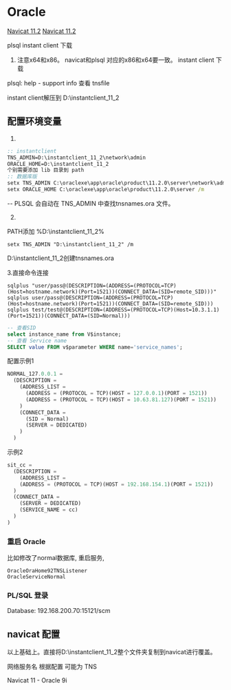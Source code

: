 # Oracle
[Navicat 11.2](https://download.navicat.com.cn/download/navicat112_premium_cs_x86.exe)
[Navicat 11.2](https://download.navicat.com.cn/download/navicat112_premium_en_x86.exe)

plsql
instant client 下载
1. 注意x64和x86。  navicat和plsql 对应的x86和x64要一致。
instant client 下载

plsql: help - support info 
查看 tnsfile

instant client解压到 D:\instantclient_11_2
## 配置环境变量
1.
```bat
:: instantclient
TNS_ADMIN=D:\instantclient_11_2\network\admin
ORACLE_HOME=D:\instantclient_11_2
个别需要添加 lib 目录到 path
:: 数据库版 
setx TNS_ADMIN C:\oraclexe\app\oracle\product\11.2.0\server\network\admin /m 
setx ORACLE_HOME C:\oraclexe\app\oracle\product\11.2.0\server /m 
```

-- PLSQL 会自动在 TNS_ADMIN 中查找tnsnames.ora 文件。

2.
PATH添加 %D:\instantclient_11_2%
```
setx TNS_ADMIN "D:\instantclient_11_2" /m
```
D:\instantclient_11_2创建tnsnames.ora

3.直接命令连接
```
sqlplus "user/pass@(DESCRIPTION=(ADDRESS=(PROTOCOL=TCP)(Host=hostname.network)(Port=1521))(CONNECT_DATA=(SID=remote_SID)))"
sqlplus user/pass@(DESCRIPTION=(ADDRESS=(PROTOCOL=TCP)(Host=hostname.network)(Port=1521))(CONNECT_DATA=(SID=remote_SID)))
sqlplus test/test@(DESCRIPTION=(ADDRESS=(PROTOCOL=TCP)(Host=10.3.1.1)(Port=1521))(CONNECT_DATA=(SID=Normal)))
```


```sql
-- 查看SID
select instance_name from V$instance;
-- 查看 Service name
SELECT value FROM v$parameter WHERE name='service_names';
```

配置示例1
```js
NORMAL_127.0.0.1 =
  (DESCRIPTION =
    (ADDRESS_LIST =
      (ADDRESS = (PROTOCOL = TCP)(HOST = 127.0.0.1)(PORT = 1521))
      (ADDRESS = (PROTOCOL = TCP)(HOST = 10.63.81.127)(PORT = 1521))
    )
    (CONNECT_DATA =
      (SID = Normal)
      (SERVER = DEDICATED)
    )
  )
```
示例2
```js
sit_cc =
  (DESCRIPTION =
    (ADDRESS_LIST =
    (ADDRESS = (PROTOCOL = TCP)(HOST = 192.168.154.1)(PORT = 1521))
  )
  (CONNECT_DATA =
    (SERVER = DEDICATED)
    (SERVICE_NAME = cc)
  )
)
```

### 重启 Oracle
比如修改了normal数据库, 重启服务,
```
OracleOraHome92TNSListener
OracleServiceNormal
```
### PL/SQL 登录
Database: 192.168.200.70:15121/scm


## navicat 配置
以上基础上。直接将D:\instantclient_11_2整个文件夹复制到navicat进行覆盖。

网络服务名 根据配置 可能为 TNS

Navicat 11 - Oracle 9i
